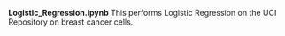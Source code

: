 **Logistic_Regression.ipynb**
This performs Logistic Regression on the UCI Repository on breast cancer cells. 

